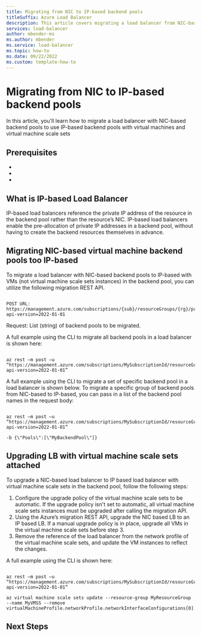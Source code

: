 ```yaml
---
title: Migrating from NIC to IP-based backend pools
titleSuffix: Azure Load Balancer
description: This article covers migrating a load balancer from NIC-based backend pools to IP-based backend pools for virtual machines and virtual machine scale sets.
services: load-balancer
author: mbender-ms
ms.author: mbender
ms.service: load-balancer
ms.topic: how-to 
ms.date: 09/22/2022
ms.custom: template-how-to 
---
```


# Migrating from NIC to IP-based backend pools

In this article, you'll learn how to migrate a load balancer with NIC-based backend pools to use IP-based backend pools with virtual machines and virtual machine scale sets

## Prerequisites

- <!-- prerequisite 1 -->
- <!-- prerequisite 2 -->
- <!-- prerequisite n -->
## What is IP-based Load Balancer 

IP-based load balancers reference the private IP address of the resource in the backend pool rather than the resource’s NIC. IP-based load balancers enable the pre-allocation of private IP addresses in a backend pool, without having to create the backend resources themselves in advance.

## Migrating NIC-based virtual machine backend pools too IP-based

To migrate a load balancer with NIC-based backend pools to IP-based with VMs (not virtual machine scale sets instances) in the backend pool, you can utilize the following migration REST API.

```http

POST URL: https://management.azure.com/subscriptions/{sub}/resourceGroups/{rg}/providers/Microsoft.Network/loadBalancers/{lbName}/migrateToIpBased?api-version=2022-01-01

```

Request: List (string) of backend pools to be migrated.

A full example using the CLI to migrate all backend pools in a load balancer is shown here: 

```azurecli-interactive

az rest –m post –u “https://management.azure.com/subscriptions/MySubscriptionId/resourceGroups/MyResourceGroup/providers/Microsoft.Network/loadBalancers/MyLB/migrateToIpBased?api-version=2022-01-01”

```


A full example using the CLI to migrate a set of specific backend pool in a load balancer is shown below. To migrate a specific group of backend pools from NIC-based to IP-based, you can pass in a list of the backend pool names in the request body: 

```azurecli-interactive

az rest –m post –u “https://management.azure.com/subscriptions/MySubscriptionId/resourceGroups/MyResourceGroup/providers/Microsoft.Network/loadBalancers/MyLB/migrateToIpBased?api-version=2022-01-01”

-b {\"Pools\":[\"MyBackendPool\"]}
```
## Upgrading LB with virtual machine scale sets attached

To upgrade a NIC-based load balancer to IP based load balancer with virtual machine scale sets in the backend pool, follow the following steps:
1. Configure the upgrade policy of the virtual machine scale sets to be automatic. If the upgrade policy isn't set to automatic, all virtual machine scale sets instances must be upgraded after calling the migration API.
1. Using the Azure’s migration REST API, upgrade the NIC based LB to an IP based LB. If a manual upgrade policy is in place, upgrade all VMs in the virtual machine scale sets before step 3.
1. Remove the reference of the load balancer from the network profile of the virtual machine scale sets, and update the VM instances to reflect the changes.

A full example using the CLI is shown here: 

```azurecli-interactive

az rest –m post –u “https://management.azure.com/subscriptions/MySubscriptionId/resourceGroups/MyResourceGroup/providers/Microsoft.Network/loadBalancers/MyLB/migrateToIpBased?api-version=2022-01-01”

az virtual machine scale sets update --resource-group MyResourceGroup --name MyVMSS --remove virtualMachineProfile.networkProfile.networkInterfaceConfigurations[0].ipConfigurations[0].loadBalancerBackendAddressPools

```

## Next Steps
